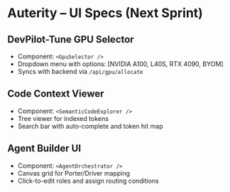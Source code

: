 
# Auterity – UI Specs (Next Sprint)

## DevPilot-Tune GPU Selector
- Component: `<GpuSelector />`
- Dropdown menu with options: [NVIDIA A100, L40S, RTX 4090, BYOM]
- Syncs with backend via `/api/gpu/allocate`

## Code Context Viewer
- Component: `<SemanticCodeExplorer />`
- Tree viewer for indexed tokens
- Search bar with auto-complete and token hit map

## Agent Builder UI
- Component: `<AgentOrchestrator />`
- Canvas grid for Porter/Driver mapping
- Click-to-edit roles and assign routing conditions
